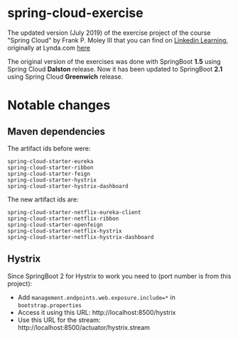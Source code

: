# spring-cloud-exercise
The updated version (July 2019) of the exercise project of the course "Spring Cloud" by Frank P. Moley III that you can find on [Linkedin Learning](https://www.linkedin.com/learning/), originally at Lynda.com [here](https://www.lynda.com/Spring-Framework-tutorials/Spring-Spring-Cloud/590842-2.html)

The original version of the exercises was done with SpringBoot **1.5** using Spring Cloud **Dalston** release. Now it has been updated to SpringBoot **2.1** using Spring Cloud **Greenwich** release.

# Notable changes

## Maven dependencies

The artifact ids before were:

```
spring-cloud-starter-eureka
spring-cloud-starter-ribbon
spring-cloud-starter-feign
spring-cloud-starter-hystrix
spring-cloud-starter-hystrix-dashboard
```

The new artifact ids are:

```
spring-cloud-starter-netflix-eureka-client
spring-cloud-starter-netflix-ribbon
spring-cloud-starter-openfeign
spring-cloud-starter-netflix-hystrix  
spring-cloud-starter-netflix-hystrix-dashboard
```

## Hystrix

Since SpringBoot 2 for Hystrix to work you need to (port number is from this project):

* Add `management.endpoints.web.exposure.include=*` in `bootstrap.properties`
* Access it using this URL: http://localhost:8500/hystrix
* Use this URL for the stream: http://localhost:8500/actuator/hystrix.stream
